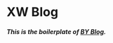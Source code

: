 # XW Blog

##### This is the boilerplate of [BY Blog](https://github.com/qiubaiying/qiubaiying.github.io).
